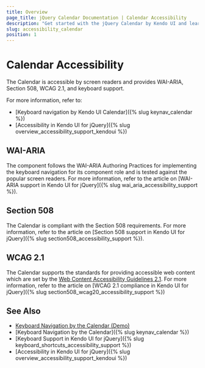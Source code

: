 ```yaml
---
title: Overview
page_title: jQuery Calendar Documentation | Calendar Accessibility
description: "Get started with the jQuery Calendar by Kendo UI and learn about its accessibility support for WAI-ARIA, Section 508, and WCAG 2.1."
slug: accessibility_calendar
position: 1
---
```


# Calendar Accessibility

The Calendar is accessible by screen readers and provides WAI-ARIA, Section 508, WCAG 2.1, and keyboard support.

For more information, refer to:
* [Keyboard navigation by Kendo UI Calendar]({% slug keynav_calendar %})
* [Accessibility in Kendo UI for jQuery]({% slug overview_accessibility_support_kendoui %})

## WAI-ARIA

The component follows the WAI-ARIA Authoring Practices for implementing the keyboard navigation for its component role and is tested against the popular screen readers. For more information, refer to the article on [WAI-ARIA support in Kendo UI for jQuery]({% slug wai_aria_accessibility_support %}).

## Section 508

The Calendar is compliant with the Section 508 requirements. For more information, refer to the article on [Section 508 support in Kendo UI for jQuery]({% slug section508_accessibility_support %}).

## WCAG 2.1

The Calendar supports the standards for providing accessible web content which are set by the [Web Content Accessibility Guidelines 2.1](https://www.w3.org/TR/WCAG/). For more information, refer to the article on [WCAG 2.1 compliance in Kendo UI for jQuery]({% slug section508_wcag20_accessibility_support %})

## See Also

* [Keyboard Navigation by the Calendar (Demo)](https://demos.telerik.com/kendo-ui/calendar/keyboard-navigation)
* [Keyboard Navigation by the Calendar]({% slug keynav_calendar %})
* [Keyboard Support in Kendo UI for jQuery]({% slug keyboard_shortcuts_accessibility_support %})
* [Accessibility in Kendo UI for jQuery]({% slug overview_accessibility_support_kendoui %})
